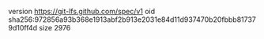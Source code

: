 version https://git-lfs.github.com/spec/v1
oid sha256:972856a93b368e1913abf2b913e2031e84d11d937470b20fbbb817379d10ff4d
size 2976
